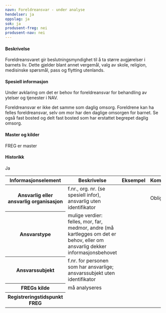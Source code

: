 ```yaml
---
navn: Foreldreansvar - under analyse
hendelser: ja
oppslag: ja
sok: ja
produsent-freg: nei
produsent-nav: nei
---
```


#### Beskrivelse

Foreldreansvaret gir beslutningsmyndighet til å ta større avgjørelser i barnets liv. Dette gjelder blant annet vergemål, valg av skole,
religion, medisinske spørsmål, pass og flytting utenlands.

#### Spesiell informasjon

Under avklaring om det er behov for foreldreansvar for behandling av ytelser og tjenester i NAV.

Foreldreansvar er ikke det samme som daglig omsorg. Foreldrene kan ha felles foreldreansvar, selv om mor har den daglige omsorgen for
barnet.
Se også fast bosted og delt fast bosted som har erstattet begrepet daglig omsorg.

#### Master og kilder

FREG er master

#### Historikk

Ja

<table class="table">
  <thead>
    <tr>
      <th>Informasjonselement</th>
      <th>Beskrivelse</th>
      <th>Eksempel</th>
      <th>Kompletthet</th>
      <th>Kvalitet</th>
     </tr>
   </thead>

   <tbody>
    <tr>
      <th scope="row">Ansvarlig eller ansvarlig organisasjon</th>
      <td>f.nr., org. nr. (se spesiell infor), ansvarlig uten identifikator</td>
      <td></td>
      <td>Obligatorisk</td>
      <td></td>
    </tr>
    <tr>
      <th scope="row">Ansvarstype</th>
      <td>mulige verdier: felles, mor, far, medmor, andre (må kartlegges om det er behov, eller om ansvarlig dekker informasjonsbehovet</td>
      <td></td>
      <td></td>
      <td></td>
    </tr>
    <tr>
      <th scope="row">Ansvarssubjekt</th>
      <td>f.nr. for personen som har ansvarlige; ansvarssubjekt uten identifikator<td>
      <td></td>
      <td></td>
      <td></td>
    </tr>
    <tr>
      <th scope="row">FREGs kilde</th>
      <td>må analyseres</td>
      <td></td>
      <td></td>
      <td></td>
    </tr>
    <tr>
      <th scope="row">Registreringstidspunkt FREG</th>
      <td></td>
      <td></td>
      <td></td>
      <td></td>
   </tr>
  </tbody>
</table>
